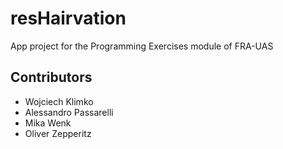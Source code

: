 # resHairvation

App project for the Programming Exercises module of FRA-UAS

## Contributors

- Wojciech Klimko
- Alessandro Passarelli
- Mika Wenk
- Oliver Zepperitz